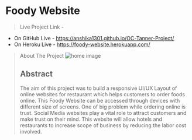 # Foody Website

> Live Project Link -

* On GitHub Live - https://anshika1301.github.io/OC-Tanner-Project/ 
* On Heroku Live - https://foody-website.herokuapp.com/ 

> About The Project
> ![home image](https://user-images.githubusercontent.com/67957243/130327193-c99d2589-7759-4ad5-a072-44489a5d11a3.png)
>  ## Abstract
> The aim of this project was to build a responsive UI/UX Layout of online websites for restaurant which helps customers to order foods online. This Foody Website can be accessed through devices with different size of screens. One of big problem while ordering online is trust. Social Media websites play a vital role to attract customers and make trust on their mind. This website will allow hotels and restaurants to increase scope of business by reducing the labor cost involved.


